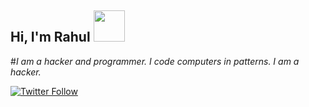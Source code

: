 <h2> Hi, I'm Rahul <img src="https://media.giphy.com/media/mGcNjsfWAjY5AEZNw6/giphy.gif" width="50"></h2>

#*I am a hacker and programmer.*
*I code computers in patterns. I am a hacker.*

[![Twitter Follow](https://img.shields.io/twitter/follow/0xdarksaber?style=social)](https://twitter.com/0xdarksaber)
